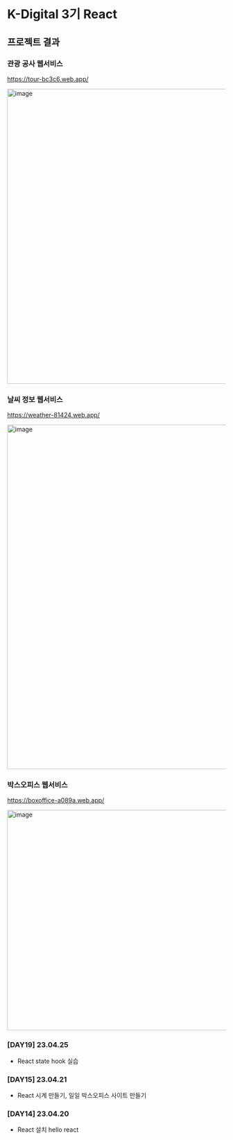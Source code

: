 # K-Digital 3기 React

## 프로젝트 결과
### 관광 공사 웹서비스
https://tour-bc3c6.web.app/
<p/>
<img width="680" alt="image" src="https://github.com/hong-sehyun/React/assets/119600891/01be7c31-b8d4-406b-aa6f-d6a4afe29ea1">


### 날씨 정보 웹서비스
https://weather-81424.web.app/
<p/>
<img width="794" alt="image" src="https://github.com/hong-sehyun/React/assets/119600891/269fd5fe-c774-4bc9-93ea-24bb897ca0ce">


### 박스오피스 웹서비스
https://boxoffice-a089a.web.app/ 
<p/>
<img width="508" alt="image" src="https://github.com/hong-sehyun/React/assets/119600891/b211811a-df71-4d0f-a603-30d07b9af931">







### [DAY19] 23.04.25
* React state hook 실습
### [DAY15] 23.04.21
* React 시계 만들기, 일일 박스오피스 사이트 만들기
### [DAY14] 23.04.20
* React 설치 hello react 
